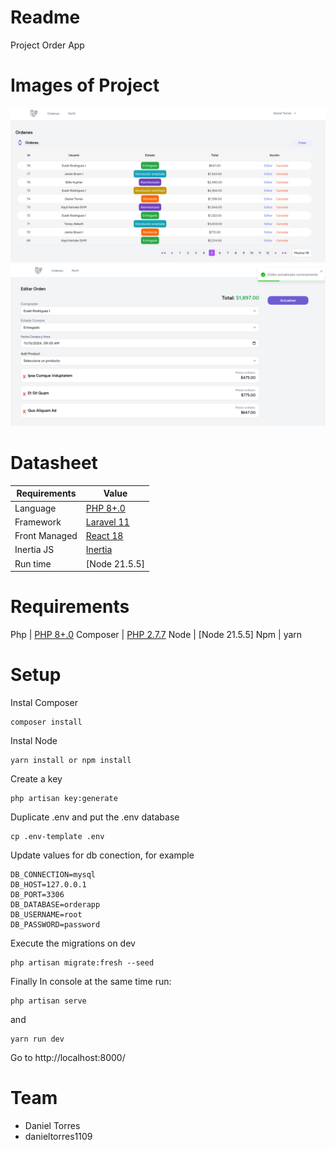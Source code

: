 # Readme  

Project Order App 

# Images of Project
![Orders](docs/image1.png)
![Edit Orders](docs/image2.png)

# Datasheet

Requirements | Value
------------ | -------------
Language | [PHP 8+.0](http://www.php.net)
Framework | [Laravel 11](https://laravel.com/docs/11.x)
Front Managed | [React 18](https://es.react.dev/)
Inertia JS | [Inertia](https://inertiajs.com)
Run time | [Node 21.5.5]

# Requirements
Php | [PHP 8+.0](http://www.php.net)
Composer | [PHP 2.7.7](https://getcomposer.org/)
Node | [Node 21.5.5]
Npm | yarn


# Setup

Instal Composer
```
composer install
```

Instal Node
```
yarn install or npm install
```

Create a key
```
php artisan key:generate
```

Duplicate .env and put the .env database
```
cp .env-template .env
```

Update values for db conection, for example
```
DB_CONNECTION=mysql
DB_HOST=127.0.0.1
DB_PORT=3306
DB_DATABASE=orderapp
DB_USERNAME=root
DB_PASSWORD=password
```

Execute the migrations on dev 
```
php artisan migrate:fresh --seed
```

<!-- optional execute php artisan migrate:fresh --seed just in dev. -->


Finally
In console at the same time run:
```
php artisan serve 
```

and
```
yarn run dev
```

Go to http://localhost:8000/


# Team
- Daniel Torres
- danieltorres1109



